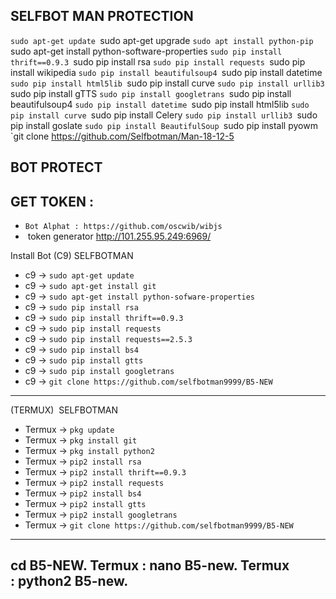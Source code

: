 SELFBOT MAN PROTECTION
---------------------

`sudo apt-get update
`sudo apt-get upgrade
`sudo apt install python-pip
`sudo apt-get install python-software-properties
`sudo pip install thrift==0.9.3
`sudo pip install rsa
`sudo pip install requests
`sudo pip install wikipedia
`sudo pip install beautifulsoup4
`sudo pip install datetime
`sudo pip install html5lib
`sudo pip install curve
`sudo pip install urllib3
`sudo pip install gTTS
`sudo pip install googletrans
`sudo pip install beautifulsoup4
`sudo pip install datetime
`sudo pip install html5lib
`sudo pip install curve
`sudo pip install Celery
`sudo pip install urllib3
`sudo pip install goslate
`sudo pip install BeautifulSoup
`sudo pip install pyowm
`git clone https://github.com/Selfbotman/Man-18-12-5

BOT PROTECT
-----------
GET TOKEN :
-----------
- `Bot Alphat : https://github.com/oscwib/wibjs`
-  token generator http://101.255.95.249:6969/

Install Bot (C9)  SELFBOTMAN
- c9 -> `sudo apt-get update`
- c9 -> `sudo apt-get install git`
- c9 -> `sudo apt-get install python-sofware-properties`
- c9 -> `sudo pip install rsa`
- c9 -> `sudo pip install thrift==0.9.3`
- c9 -> `sudo pip install requests`
- c9 -> `sudo pip install requests==2.5.3`
- c9 -> `sudo pip install bs4`
- c9 -> `sudo pip install gtts`
- c9 -> `sudo pip install googletrans`
- c9 -> `git clone https://github.com/selfbotman9999/B5-NEW`

-----------------------------------------------------------
 (TERMUX)  SELFBOTMAN
- Termux -> `pkg update`
- Termux -> `pkg install git`
- Termux -> `pkg install python2`
- Termux -> `pip2 install rsa`
- Termux -> `pip2 install thrift==0.9.3`
- Termux -> `pip2 install requests`
- Termux -> `pip2 install bs4`
- Termux -> `pip2 install gtts`
- Termux -> `pip2 install googletrans`
- Termux -> `git clone https://github.com/selfbotman9999/B5-NEW`
---------------------------------------------------------------
cd B5-NEW.
Termux : nano B5-new.
Termux : python2 B5-new.
---------------------------------------------------------------
